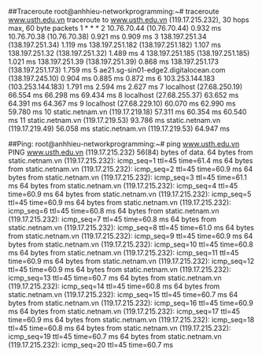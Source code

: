 ##Traceroute
root@anhhieu-networkprogramming:~# traceroute www.usth.edu.vn
traceroute to www.usth.edu.vn (119.17.215.232), 30 hops max, 60 byte packets
 1  * * *
 2  10.76.70.44 (10.76.70.44)  0.932 ms 10.76.70.38 (10.76.70.38)  0.921 ms  0.909 ms
 3  138.197.251.34 (138.197.251.34)  1.119 ms 138.197.251.182 (138.197.251.182)  1.107 ms 138.197.251.32 (138.197.251.32)  1.489 ms
 4  138.197.251.185 (138.197.251.185)  1.021 ms 138.197.251.39 (138.197.251.39)  0.868 ms 138.197.251.173 (138.197.251.173)  1.759 ms
 5  ae21.sg-sin01-edge2.digitalocean.com (138.197.245.10)  0.904 ms  0.885 ms  0.872 ms
 6  103.253.144.183 (103.253.144.183)  1.791 ms  2.594 ms  2.627 ms
 7  localhost (27.68.250.19)  66.554 ms  66.298 ms  69.434 ms
 8  localhost (27.68.255.37)  63.652 ms  64.391 ms  64.367 ms
 9  localhost (27.68.229.10)  60.070 ms  62.990 ms  59.780 ms
10  static.netnam.vn (119.17.219.18)  57.311 ms  60.354 ms  60.540 ms
11  static.netnam.vn (119.17.219.53)  93.786 ms static.netnam.vn (119.17.219.49)  56.058 ms static.netnam.vn (119.17.219.53)  64.947 ms

##Ping:
root@anhhieu-networkprogramming:~# ping www.usth.edu.vn
PING www.usth.edu.vn (119.17.215.232) 56(84) bytes of data.
64 bytes from static.netnam.vn (119.17.215.232): icmp_seq=1 ttl=45 time=61.4 ms
64 bytes from static.netnam.vn (119.17.215.232): icmp_seq=2 ttl=45 time=60.9 ms
64 bytes from static.netnam.vn (119.17.215.232): icmp_seq=3 ttl=45 time=61.1 ms
64 bytes from static.netnam.vn (119.17.215.232): icmp_seq=4 ttl=45 time=60.9 ms
64 bytes from static.netnam.vn (119.17.215.232): icmp_seq=5 ttl=45 time=60.9 ms
64 bytes from static.netnam.vn (119.17.215.232): icmp_seq=6 ttl=45 time=60.8 ms
64 bytes from static.netnam.vn (119.17.215.232): icmp_seq=7 ttl=45 time=60.8 ms
64 bytes from static.netnam.vn (119.17.215.232): icmp_seq=8 ttl=45 time=61.0 ms
64 bytes from static.netnam.vn (119.17.215.232): icmp_seq=9 ttl=45 time=60.9 ms
64 bytes from static.netnam.vn (119.17.215.232): icmp_seq=10 ttl=45 time=60.8 ms
64 bytes from static.netnam.vn (119.17.215.232): icmp_seq=11 ttl=45 time=60.9 ms
64 bytes from static.netnam.vn (119.17.215.232): icmp_seq=12 ttl=45 time=60.9 ms
64 bytes from static.netnam.vn (119.17.215.232): icmp_seq=13 ttl=45 time=60.7 ms
64 bytes from static.netnam.vn (119.17.215.232): icmp_seq=14 ttl=45 time=60.8 ms
64 bytes from static.netnam.vn (119.17.215.232): icmp_seq=15 ttl=45 time=60.7 ms
64 bytes from static.netnam.vn (119.17.215.232): icmp_seq=16 ttl=45 time=60.9 ms
64 bytes from static.netnam.vn (119.17.215.232): icmp_seq=17 ttl=45 time=60.9 ms
64 bytes from static.netnam.vn (119.17.215.232): icmp_seq=18 ttl=45 time=60.8 ms
64 bytes from static.netnam.vn (119.17.215.232): icmp_seq=19 ttl=45 time=60.7 ms
64 bytes from static.netnam.vn (119.17.215.232): icmp_seq=20 ttl=45 time=60.7 ms
